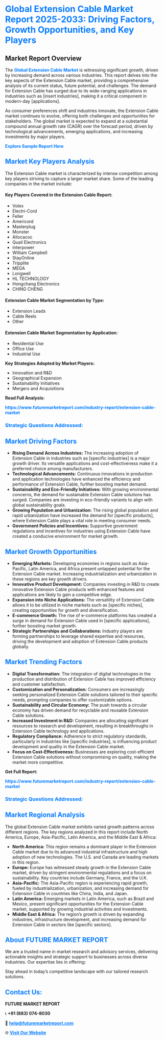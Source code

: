 <h1 style="color: #007BFF;">Global Extension Cable Market Report 2025-2033: Driving Factors, Growth Opportunities, and Key Players</h1>

<section id="overview">
<h2>Market Report Overview</h2>
<p>The <a href="https://www.futuremarketreport.com/industry-report/extension-cable-market" style="color: #007BFF; text-decoration: none;"><strong>Global Extension Cable Market</strong></a> is witnessing significant growth, driven by increasing demand across various industries. This report delves into the key aspects of the Extension Cable market, providing a comprehensive analysis of its current status, future potential, and challenges. The demand for Extension Cable has surged due to its wide-ranging applications in industries such as [insert industries], making it a critical component in modern-day [applications].</p>
<p>As consumer preferences shift and industries innovate, the Extension Cable market continues to evolve, offering both challenges and opportunities for stakeholders. The global market is expected to expand at a substantial compound annual growth rate (CAGR) over the forecast period, driven by technological advancements, emerging applications, and increasing investments by major players.</p>
</section>

<section id="overview">
<p><a href="https://www.futuremarketreport.com/request-sample/reportId=86790" style="color: #007BFF; text-decoration: none;"><strong>Explore Sample Report Here</strong></a></p>
</section>

<section id="key-players">
<h2 style="color: #007BFF;">Market Key Players Analysis</h2>
<p>The Extension Cable market is characterized by intense competition among key players striving to capture a larger market share. Some of the leading companies in the market include:</p>
<h4>Key Players Covered in the Extension Cable Report:</h4>
<ul><li>Volex</li><li>Electri-Cord</li><li>Feller</li><li>Americord</li><li>Masterplug</li><li>Monster</li><li>Allocacoc</li><li>Quail Electronics</li><li>Interpower</li><li>William Campbell</li><li>StayOnline</li><li>Tripplite</li><li>MEGA</li><li>Longwell</li><li>HL TECHNOLOGY</li><li>Hongchang Electronics</li><li>CHING CHENG</li></ul>
<h4>Extension Cable Market Segmentation by Type:</h4>
<ul><li>Extension Leads</li><li>Cable Reels</li><li>Other</li></ul>

<h4>Extension Cable Market Segmentation by Application:</h4>
<ul><li>Residential Use</li><li>Office Use</li><li>Industrial Use</li></ul>
<p><strong>Key Strategies Adopted by Market Players:</strong></p>
<ul>
<li>Innovation and R&D</li>
<li>Geographical Expansion</li>
<li>Sustainability Initiatives</li>
<li>Mergers and Acquisitions</li>
</ul>
</section>

<section>
<p><strong>Read Full Analysis: </strong></p><a href="https://www.futuremarketreport.com/industry-report/extension-cable-market" style="color: #007BFF; text-decoration: none;"><strong>https://www.futuremarketreport.com/industry-report/extension-cable-market</strong></a>
<h3 style="color: #007BFF;">Strategic Questions Addressed:</h3>
</section>

<section id="driving-factors">
<h2 style="color: #007BFF;">Market Driving Factors</h2>
<ul>
<li><strong>Rising Demand Across Industries:</strong> The increasing adoption of Extension Cable in industries such as [specific industries] is a major growth driver. Its versatile applications and cost-effectiveness make it a preferred choice among manufacturers.</li>
<li><strong>Technological Advancements:</strong> Continuous innovations in production and application technologies have enhanced the efficiency and performance of Extension Cable, further boosting market demand.</li>
<li><strong>Sustainability and Eco-Friendly Initiatives:</strong> With growing environmental concerns, the demand for sustainable Extension Cable solutions has surged. Companies are investing in eco-friendly variants to align with global sustainability goals.</li>
<li><strong>Growing Population and Urbanization:</strong> The rising global population and rapid urbanization have increased the demand for [specific products], where Extension Cable plays a vital role in meeting consumer needs.</li>
<li><strong>Government Policies and Incentives:</strong> Supportive government regulations and incentives for industries using Extension Cable have created a conducive environment for market growth.</li>
</ul>
</section>

<section id="growth-opportunities">
<h2 style="color: #007BFF;">Market Growth Opportunities</h2>
<ul>
<li><strong>Emerging Markets:</strong> Developing economies in regions such as Asia-Pacific, Latin America, and Africa present untapped potential for the Extension Cable market. Increasing industrialization and urbanization in these regions are key growth drivers.</li>
<li><strong>Innovative Product Development:</strong> Companies investing in R&D to create innovative Extension Cable products with enhanced features and applications are likely to gain a competitive edge.</li>
<li><strong>Expansion into Niche Applications:</strong> The versatility of Extension Cable allows it to be utilized in niche markets such as [specific niches], creating opportunities for growth and diversification.</li>
<li><strong>E-commerce Growth:</strong> The rise of e-commerce platforms has created a surge in demand for Extension Cable used in [specific applications], further boosting market growth.</li>
<li><strong>Strategic Partnerships and Collaborations:</strong> Industry players are forming partnerships to leverage shared expertise and resources, driving the development and adoption of Extension Cable products globally.</li>
</ul>
</section>

<section id="trending-factors">
<h2 style="color: #007BFF;">Market Trending Factors</h2>
<ul>
<li><strong>Digital Transformation:</strong> The integration of digital technologies in the production and distribution of Extension Cable has improved efficiency and customer satisfaction.</li>
<li><strong>Customization and Personalization:</strong> Consumers are increasingly seeking personalized Extension Cable solutions tailored to their specific needs, prompting companies to offer customizable options.</li>
<li><strong>Sustainability and Circular Economy:</strong> The push towards a circular economy has driven demand for recyclable and reusable Extension Cable solutions.</li>
<li><strong>Increased Investment in R&D:</strong> Companies are allocating significant resources to research and development, resulting in breakthroughs in Extension Cable technology and applications.</li>
<li><strong>Regulatory Compliance:</strong> Adherence to strict regulatory standards, particularly in industries like [specific industries], is influencing product development and quality in the Extension Cable market.</li>
<li><strong>Focus on Cost-Effectiveness:</strong> Businesses are exploring cost-efficient Extension Cable solutions without compromising on quality, making the market more competitive.</li>
</ul>
</section>

<section>
<p><strong>Get Full Report: </strong></p><a href="https://www.futuremarketreport.com/industry-report/extension-cable-market" style="color: #007BFF; text-decoration: none;"><strong>https://www.futuremarketreport.com/industry-report/extension-cable-market</strong></a>
<h3 style="color: #007BFF;">Strategic Questions Addressed:</h3>
</section>


<section id="regional-analysis">
<h2 style="color: #007BFF;">Market Regional Analysis</h2>
<p>The global Extension Cable market exhibits varied growth patterns across different regions. The key regions analyzed in this report include North America, Europe, Asia-Pacific, Latin America, and the Middle East & Africa:</p>
<ul>
<li><strong>North America:</strong> This region remains a dominant player in the Extension Cable market due to its advanced industrial infrastructure and high adoption of new technologies. The U.S. and Canada are leading markets in this region.</li>
<li><strong>Europe:</strong> Europe has witnessed steady growth in the Extension Cable market, driven by stringent environmental regulations and a focus on sustainability. Key countries include Germany, France, and the U.K.</li>
<li><strong>Asia-Pacific:</strong> The Asia-Pacific region is experiencing rapid growth, fueled by industrialization, urbanization, and increasing demand for Extension Cable in countries like China, India, and Japan.</li>
<li><strong>Latin America:</strong> Emerging markets in Latin America, such as Brazil and Mexico, present significant opportunities for the Extension Cable market, supported by growing industrial activities and investments.</li>
<li><strong>Middle East & Africa:</strong> The region’s growth is driven by expanding industries, infrastructure development, and increasing demand for Extension Cable in sectors like [specific sectors].</li>
</ul>
</section>

<footer>
<h2 style="color: #007BFF;">About FUTURE MARKET REPORT</h2>
<p>We are a trusted name in market research and advisory services, delivering actionable insights and strategic support to businesses across diverse industries. Our expertise lies in offering:</p>

<p>Stay ahead in today’s competitive landscape with our tailored research solutions.</p>

<h2 style="color: #007BFF;">Contact Us:</h2>
<p><strong>FUTURE MARKET REPORT</strong></p>
<p>📞 <strong>+91 (883) 074-8030</strong></p>
<p>📧 <strong><a href="mailto:help@futuremarketreport.com" style="color: #007BFF;">help@futuremarketreport.com</a></strong></p>
<p>🌐 <strong><a href="https://www.futuremarketreport.com/" style="color: #007BFF;">Visit Our Website</a></strong></p>
</footer>